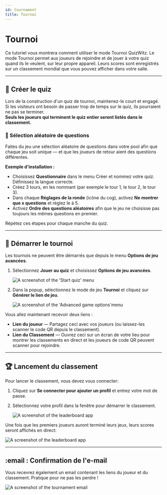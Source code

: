 ```yaml
---
id: tournament
title: Tournoi
---
```


# Tournoi

Ce tutoriel vous montrera comment utiliser le mode Tournoi QuizWitz. Le mode Tournoi permet aux joueurs de rejoindre et de jouer à votre quiz quand ils le veulent, sur leur propre appareil. Leurs scores sont enregistrés sur un classement mondial que vous pouvez afficher dans votre salle.

---

## 📝 Créer le quiz

Lors de la construction d'un quiz de tournoi, maintenez-le court et engagé. Si les visiteurs ont besoin de passer trop de temps sur le quiz, ils pourraient ne pas se terminer.\
**Seuls les joueurs qui terminent le quiz entier seront listés dans le classement.**

### 🎲 Sélection aléatoire de questions

Faites du jeu une sélection aléatoire de questions dans votre pool afin que chaque jeu soit unique — et que les joueurs de retour aient des questions différentes.

**Exemple d'installation :**

- Choisissez **Questionnaire** dans le menu Créer et nommez votre quiz. Définissez la langue correcte.
- Créez 3 tours, en les nommant (par exemple le tour 1, le tour 2, le tour 3).
- Dans chaque **Réglages de la ronde** (icône du cog), activez **Ne montrer que x questions** et réglez le à 5.
- Activez **Ordre des questions aléatoires** afin que le jeu ne choisisse pas toujours les mêmes questions en premier.

Répétez ces étapes pour chaque manche du quiz.

---

## 🚀 Démarrer le tournoi

Les tournois ne peuvent être démarrés que depuis le menu **Options de jeu avancées**.

1. Sélectionnez **Jouer au quiz** et choisissez **Options de jeu avancées**.

   ![A screenshot of the 'Start quiz' menu](/images/tutorials/tournament/tournament-start.png)

2. Dans la popup, sélectionnez le mode de jeu **Tournoi** et cliquez sur **Générer le lien de jeu**.

   ![A screenshot of the 'Advanced game options'menu](/images/tutorials/tournament/tournament-advanced-game-settings.png)

Vous allez maintenant recevoir deux liens :

- **Lien du joueur** — Partagez ceci avec vos joueurs (ou laissez-les scanner le code QR depuis le classement).
- **Lien du Classement** — Ouvrez ceci sur un écran de votre lieu pour montrer les classements en direct et les joueurs de code QR peuvent scanner pour rejoindre.

---

## 🏆 Lancement du classement

Pour lancer le classement, vous devez vous connecter:

1. Cliquez sur **Se connecter pour ajouter un profil** et entrez votre mot de passe.
2. Sélectionnez votre profil dans la fenêtre pour démarrer le classement.

   ![A screenshot of the leaderboard app](/images/tutorials/tournament/leaderboard-start.png)

Une fois que les premiers joueurs auront terminé leurs jeux, leurs scores seront affichés en direct:

![A screenshot of the leaderboard app](/images/tutorials/tournament/leaderboard.png)

---

## :email : Confirmation de l'e-mail

Vous recevrez également un email contenant les liens du joueur et du classement. Pratique pour ne pas les perdre !

![A screenshot of the tournament email](/images/tutorials/tournament/tournament-email.png)
